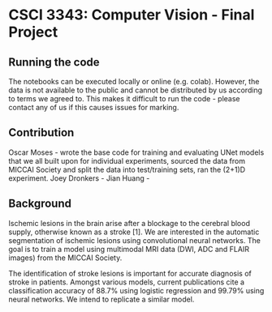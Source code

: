# CSCI 3343: Computer Vision - Final Project

## Running the code
The notebooks can be executed locally or online (e.g. colab). However, the data is not available to the public and cannot be distributed by us according to terms we agreed to. This makes it difficult to run the code - please contact any of us if this causes issues for marking.

## Contribution
Oscar Moses - wrote the base code for training and evaluating UNet models that we all built upon for individual experiments, sourced the data from MICCAI Society and split the data into test/training sets, ran the (2+1)D experiment.
Joey Dronkers - 
Jian Huang - 

## Background
Ischemic lesions in the brain arise after a blockage to the cerebral blood supply, otherwise known as a stroke [1]. We are interested in the automatic segmentation of ischemic lesions using convolutional neural networks. The goal is to train a model using multimodal MRI data (DWI, ADC and FLAIR images) from the MICCAI Society. 

The identification of stroke lesions is important for accurate diagnosis of stroke in patients. Amongst various models, current publications cite a classification accuracy of 88.7% using logistic regression and 99.79% using neural networks. We intend to replicate a similar model.
